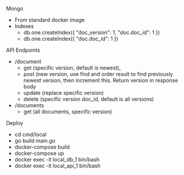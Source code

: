 Mongo
* From standard docker image
* Indexes
    * db.one.createIndex({ "doc_version": 1, "doc.doc_id": 1 })
    * db.one.createIndex({ "doc.doc_id": 1 })

API Endpoints
* /document
    * get (specific version, default is newest),
    * post (new version, use find and order result to find previously newest version, then increment this. Return version in response body
    * update (replace specific version)
    * delete (specific version doc_id, default is all versions)
* /documents
    * get (all documents, specific version)

Deploy
* cd cmd/local
* go build main.go
* docker-compose build
* docker-compose up
* docker exec -it local_db_1 bin/bash
* docker exec -it local_api_1 bin/bash

